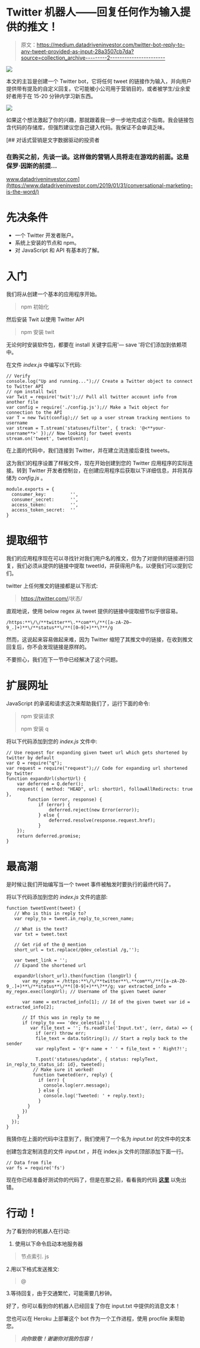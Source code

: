 # Twitter 机器人——回复任何作为输入提供的推文！

> 原文：<https://medium.datadriveninvestor.com/twitter-bot-reply-to-any-tweet-provided-as-input-28a3507cb7da?source=collection_archive---------2----------------------->

[![](img/0e0f48e2600a15e213b5165b94726951.png)](http://www.track.datadriveninvestor.com/1B9E)

本文的主旨是创建一个 Twitter bot，它将任何 tweet 的链接作为输入，并向用户提供带有提及的自定义回复。它可能被小公司用于营销目的，或者被学生/业余爱好者用于在 15-20 分钟内学习新东西。

![](img/394fde24ca3a06fb276577a10520379b.png)

如果这个想法激起了你的兴趣，那就跟着我一步一步地完成这个指南。我会链接包含代码的存储库，但强烈建议您自己键入代码。我保证不会单调乏味。

[](https://www.datadriveninvestor.com/2019/01/31/conversational-marketing-is-the-word/) [## 对话式营销是文字数据驱动的投资者

### 在购买之前，先谈一谈。这样做的营销人员将走在游戏的前面。这是保罗·因斯的前提…

www.datadriveninvestor.com](https://www.datadriveninvestor.com/2019/01/31/conversational-marketing-is-the-word/) 

# **先决条件**

*   一个 Twitter 开发者账户。
*   系统上安装的节点和 npm。
*   对 JavaScript 和 API 有基本的了解。

# **入门**

我们将从创建一个基本的应用程序开始。

> npm 初始化

然后安装 Twit 以使用 Twitter API

> npm 安装 twit

无论何时安装软件包，都要在 install 关键字后用'— save '将它们添加到依赖项中。

在文件 *index.js* 中编写以下代码:

```
// Verify
console.log("Up and running...");// Create a Twitter object to connect to Twitter API
// npm install twit
var Twit = require('twit');// Pull all twitter account info from another file
var config = require('./config.js');// Make a Twit object for connection to the API
var T = new Twit(config);// Set up a user stream tracking mentions to username
var stream = T.stream('statuses/filter', { track: '@<**your-username**>' });// Now looking for tweet events
stream.on('tweet', tweetEvent);
```

在上面的代码中，我们连接到 Twitter，并在建立流连接后查找 tweets。

这为我们的程序设置了样板文件，现在开始创建到您的 Twitter 应用程序的实际连接。转到 Twitter 开发者控制台，在创建应用程序后获取以下详细信息，并将其存储为 *config.js* 。

```
module.exports = {
  consumer_key:         '',
  consumer_secret:      '',
  access_token:         '',
  access_token_secret:  ''
}
```

# 提取细节

我们的应用程序现在可以寻找针对我们用户名的推文，但为了对提供的链接进行回复，我们必须从提供的链接中提取 tweetId，并获得用户名，以便我们可以提到它们。

twitter 上任何推文的链接都是以下形式:

> https://twitter.com/<username>/状态/</username>

直观地说，使用 below regex 从 tweet 提供的链接中提取细节似乎很容易。

```
/https:**\/\/**twitter**\.**com**\/**([a-zA-Z0–9_.]+)**\/**status**\/**([0–9]+)**\?**/g
```

然而，这说起来容易做起来难，因为 Twitter 缩短了其推文中的链接，在收到推文回复后，你不会发现链接是原样的。

不要担心，我们在下一节中已经解决了这个问题。

# **扩展网址**

JavaScript 的承诺和请求这次来帮助我们了，运行下面的命令:

> npm 安装请求
> 
> npm 安装 q

将以下代码添加到您的 *index.js* 文件中:

```
// Use request for expanding given tweet url which gets shortened by twitter by default
var Q = require("q");
var request = require("request");// Code for expanding url shortened by twitter
function expandUrl(shortUrl) {
    var deferred = Q.defer();
    request( { method: "HEAD", url: shortUrl, followAllRedirects: true },
        function (error, response) {
            if (error) {
                deferred.reject(new Error(error));
            } else {
                deferred.resolve(response.request.href);            
            }
    });
    return deferred.promise;
}
```

# **最高潮**

是时候让我们开始编写当一个 tweet 事件被触发时要执行的最终代码了。

将以下代码添加到您的 *index.js* 文件的底部:

```
function tweetEvent(tweet) {
   // Who is this in reply to?
   var reply_to = tweet.in_reply_to_screen_name;

   // What is the text?  
   var txt = tweet.text

   // Get rid of the @ mention
   short_url = txt.replace(/@dev_celestial /g,'');

   var tweet_link = '';
   // Expand the shortened url

   expandUrl(short_url).then(function (longUrl) {
      var my_regex = /https:**\/\/**twitter**\.**com**\/**([a-zA-Z0-9_.]+)**\/**status**\/**([0-9]+)**\?**/g; var extracted_info = my_regex.exec(longUrl); // Username of the given tweet owner

      var name = extracted_info[1]; // Id of the given tweet var id = extracted_info[2];

      // If this was in reply to me
      if (reply_to === 'dev_celestial') {
         var file_text = ''; fs.readFile('Input.txt', (err, data) => {
           if (err) throw err;
           file_text = data.toString(); // Start a reply back to the sender
           var replyText = '@'+ name + ' ' + file_text + ' Right?!';

           T.post('statuses/update', { status: replyText, in_reply_to_status_id: id}, tweeted);
          // Make sure it worked!
          function tweeted(err, reply) {
            if (err) {
              console.log(err.message);
            } else {
              console.log('Tweeted: ' + reply.text);
            }
        }
      })
    }
  });
}
```

我猜你在上面的代码中注意到了，我们使用了一个名为 *input.txt* 的文件中的文本

创建包含定制消息的文件 *input.txt* ，并在 index.js 文件的顶部添加下面一行。

```
// Data from file
var fs = require('fs')
```

现在你已经准备好测试你的代码了，但是在那之前，看看我的代码 [**这里**](https://github.com/TheCelestial25/twitter-bot/) 以免出错。

# **行动！**

为了看到你的机器人在行动:

1.  使用以下命令启动本地服务器

> 节点索引. js

2.用以下格式发送推文:

> @<your-username><link-to-the-tweet></link-to-the-tweet></your-username>

3.等待回复，由于交通繁忙，可能需要几秒钟。

好了，你可以看到你的机器人已经回复了你在 input.txt 中提供的消息文本！

您也可以在 Heroku 上部署这个 bot 作为一个工作进程，使用 procfile 来帮助您。

> ***向你致敬！谢谢你对我的包容！***